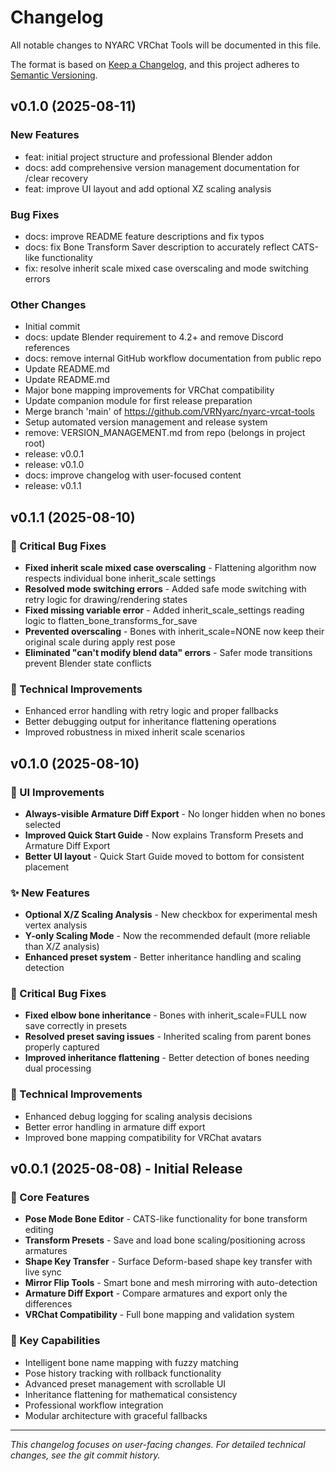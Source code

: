 # Changelog

All notable changes to NYARC VRChat Tools will be documented in this file.

The format is based on [Keep a Changelog](https://keepachangelog.com/en/1.0.0/),
and this project adheres to [Semantic Versioning](https://semver.org/spec/v2.0.0.html).



## v0.1.0 (2025-08-11)

### New Features
* feat: initial project structure and professional Blender addon
* docs: add comprehensive version management documentation for /clear recovery
* feat: improve UI layout and add optional XZ scaling analysis

### Bug Fixes
* docs: improve README feature descriptions and fix typos
* docs: fix Bone Transform Saver description to accurately reflect CATS-like functionality
* fix: resolve inherit scale mixed case overscaling and mode switching errors

### Other Changes
* Initial commit
* docs: update Blender requirement to 4.2+ and remove Discord references
* docs: remove internal GitHub workflow documentation from public repo
* Update README.md
* Update README.md
* Major bone mapping improvements for VRChat compatibility
* Update companion module for first release preparation
* Merge branch 'main' of https://github.com/VRNyarc/nyarc-vrcat-tools
* Setup automated version management and release system
* remove: VERSION_MANAGEMENT.md from repo (belongs in project root)
* release: v0.0.1
* release: v0.1.0
* docs: improve changelog with user-focused content
* release: v0.1.1


## v0.1.1 (2025-08-10)

### 🐛 Critical Bug Fixes
* **Fixed inherit scale mixed case overscaling** - Flattening algorithm now respects individual bone inherit_scale settings
* **Resolved mode switching errors** - Added safe mode switching with retry logic for drawing/rendering states
* **Fixed missing variable error** - Added inherit_scale_settings reading logic to flatten_bone_transforms_for_save
* **Prevented overscaling** - Bones with inherit_scale=NONE now keep their original scale during apply rest pose
* **Eliminated "can't modify blend data" errors** - Safer mode transitions prevent Blender state conflicts

### 🔧 Technical Improvements  
* Enhanced error handling with retry logic and proper fallbacks
* Better debugging output for inheritance flattening operations
* Improved robustness in mixed inherit scale scenarios


## v0.1.0 (2025-08-10)

### 🎨 UI Improvements
* **Always-visible Armature Diff Export** - No longer hidden when no bones selected
* **Improved Quick Start Guide** - Now explains Transform Presets and Armature Diff Export
* **Better UI layout** - Quick Start Guide moved to bottom for consistent placement

### ✨ New Features  
* **Optional X/Z Scaling Analysis** - New checkbox for experimental mesh vertex analysis
* **Y-only Scaling Mode** - Now the recommended default (more reliable than X/Z analysis)
* **Enhanced preset system** - Better inheritance handling and scaling detection

### 🐛 Critical Bug Fixes
* **Fixed elbow bone inheritance** - Bones with inherit_scale=FULL now save correctly in presets
* **Resolved preset saving issues** - Inherited scaling from parent bones properly captured
* **Improved inheritance flattening** - Better detection of bones needing dual processing

### 🔧 Technical Improvements
* Enhanced debug logging for scaling analysis decisions
* Better error handling in armature diff export
* Improved bone mapping compatibility for VRChat avatars


## v0.0.1 (2025-08-08) - Initial Release

### 🚀 Core Features
* **Pose Mode Bone Editor** - CATS-like functionality for bone transform editing
* **Transform Presets** - Save and load bone scaling/positioning across armatures  
* **Shape Key Transfer** - Surface Deform-based shape key transfer with live sync
* **Mirror Flip Tools** - Smart bone and mesh mirroring with auto-detection
* **Armature Diff Export** - Compare armatures and export only the differences
* **VRChat Compatibility** - Full bone mapping and validation system

### 🎯 Key Capabilities
* Intelligent bone name mapping with fuzzy matching
* Pose history tracking with rollback functionality
* Advanced preset management with scrollable UI
* Inheritance flattening for mathematical consistency
* Professional workflow integration
* Modular architecture with graceful fallbacks


---

*This changelog focuses on user-facing changes. For detailed technical changes, see the git commit history.*